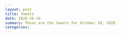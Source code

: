```yaml
---
layout: post
title: Tweets
date: 2020-10-19
summary: These are the tweets for October 19, 2020.
categories:
---
```


